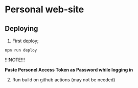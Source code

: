 # Personal web-site

## Deploying

1. First deploy;

```
npm run deploy
```

!!!NOTE!!!

**Paste Personel Access Token as Password while logging in**

2. Run build on github actions (may not be needed)
